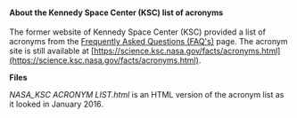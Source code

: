 #### About the Kennedy Space Center (KSC) list of acronyms

The former website of Kennedy Space Center (KSC) provided a list of acronyms from the [Frequently Asked Questions (FAQ's)](https://science.ksc.nasa.gov/facts/facts.html) page. The acronym site is still available at [https://science.ksc.nasa.gov/facts/acronyms.html](https://science.ksc.nasa.gov/facts/acronyms.html).

**Files**

*NASA_KSC ACRONYM LIST.html* is an HTML version of the acronym list as it looked in January 2016.
